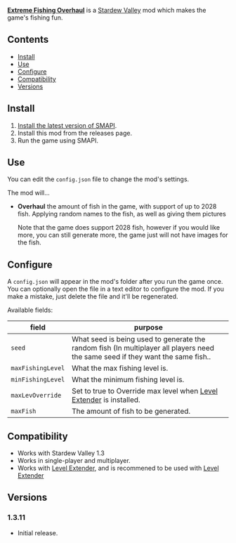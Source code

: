 ﻿﻿**[Extreme Fishing Overhaul](https://www.nexusmods.com/stardewvalley/mods/2212)** is a [Stardew Valley](http://stardewvalley.net/) mod which makes the game's
fishing fun.

## Contents
* [Install](#install)
* [Use](#use)
* [Configure](#configure)
* [Compatibility](#compatibility)
* [Versions](#versions)

## Install
1. [Install the latest version of SMAPI](https://smapi.io).
2. Install this mod from the releases page.
3. Run the game using SMAPI.

## Use
You can edit the `config.json` file to change the mod's settings.

The mod will...
* **Overhaul** the amount of fish in the game, with support of up to 2028 fish. Applying random names to the fish, 
    as well as giving them pictures 

  Note that the game does support 2028 fish, however if you would like more, you can still generate more, the game just will 
  not have images for the fish.

## Configure
A `config.json` will appear in the mod's folder after you run the game once. You can optionally
open the file in a text editor to configure the mod. If you make a mistake, just delete the file
and it'll be regenerated.

Available fields:

field                     | purpose
------------------------- | -------
`seed`                    | What seed is being used to generate the random fish (In multiplayer all players need the same seed if they want the same fish..
`maxFishingLevel`         | What the max fishing level is.
`minFishingLevel`         | What the minimum fishing level is.
`maxLevOverride`          | Set to true to Override max level when [Level Extender](https://www.nexusmods.com/stardewvalley/mods/1471) is installed.
`maxFish`                 | The amount of fish to be generated.

## Compatibility
* Works with Stardew Valley 1.3
* Works in single-player and multiplayer.
* Works with [Level Extender](https://www.nexusmods.com/stardewvalley/mods/1471), and is recommened to be used with [Level Extender](https://www.nexusmods.com/stardewvalley/mods/1471)

## Versions

### 1.3.11
* Initial release.
